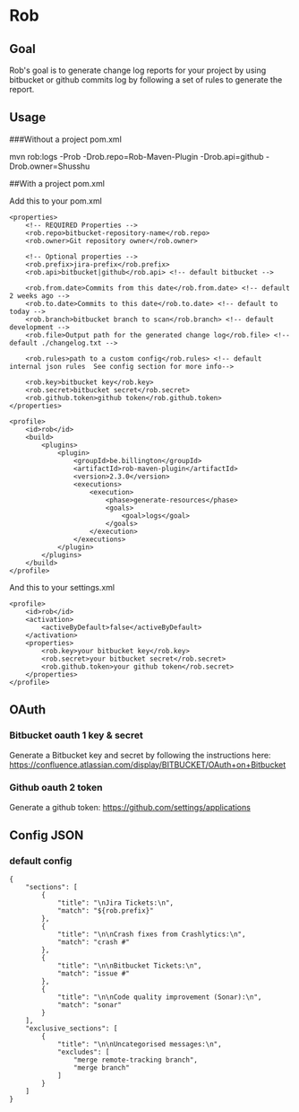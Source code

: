 # Rob

## Goal

Rob's goal is to generate change log reports for your project by using bitbucket or github commits log by following a set of rules to generate the report.


## Usage

###Without a project pom.xml

mvn rob:logs -Prob -Drob.repo=Rob-Maven-Plugin -Drob.api=github -Drob.owner=Shusshu



##With a project pom.xml

Add this to your pom.xml

    <properties>
        <!-- REQUIRED Properties -->
        <rob.repo>bitbucket-repository-name</rob.repo>
        <rob.owner>Git repository owner</rob.owner>

        <!-- Optional properties -->
        <rob.prefix>jira-prefix</rob.prefix>
        <rob.api>bitbucket|github</rob.api> <!-- default bitbucket -->

        <rob.from.date>Commits from this date</rob.from.date> <!-- default 2 weeks ago -->
        <rob.to.date>Commits to this date</rob.to.date> <!-- default to today -->
        <rob.branch>bitbucket branch to scan</rob.branch> <!-- default development -->
        <rob.file>Output path for the generated change log</rob.file> <!-- default ./changelog.txt -->

        <rob.rules>path to a custom config</rob.rules> <!-- default internal json rules  See config section for more info-->

        <rob.key>bitbucket key</rob.key>
        <rob.secret>bitbucket secret</rob.secret>
        <rob.github.token>github token</rob.github.token>
    </properties>

    <profile>
        <id>rob</id>
        <build>
            <plugins>
                <plugin>
                    <groupId>be.billington</groupId>
                    <artifactId>rob-maven-plugin</artifactId>
                    <version>2.3.0</version>
                    <executions>
                        <execution>
                            <phase>generate-resources</phase>
                            <goals>
                                <goal>logs</goal>
                            </goals>
                        </execution>
                    </executions>
                </plugin>
            </plugins>
        </build>
    </profile>

And this to your settings.xml

    <profile>
        <id>rob</id>
        <activation>
            <activeByDefault>false</activeByDefault>
        </activation>
        <properties>
            <rob.key>your bitbucket key</rob.key>
            <rob.secret>your bitbucket secret</rob.secret>
            <rob.github.token>your github token</rob.secret>
        </properties>
    </profile>

## OAuth

### Bitbucket oauth 1 key & secret
Generate a Bitbucket key and secret by following the instructions here: https://confluence.atlassian.com/display/BITBUCKET/OAuth+on+Bitbucket


### Github oauth 2 token
Generate a github token: https://github.com/settings/applications


## Config JSON

### default config
    {
        "sections": [
            {
                "title": "\nJira Tickets:\n",
                "match": "${rob.prefix}"
            },
            {
                "title": "\n\nCrash fixes from Crashlytics:\n",
                "match": "crash #"
            },
            {
                "title": "\n\nBitbucket Tickets:\n",
                "match": "issue #"
            },
            {
                "title": "\n\nCode quality improvement (Sonar):\n",
                "match": "sonar"
            }
        ],
        "exclusive_sections": [
            {
                "title": "\n\nUncategorised messages:\n",
                "excludes": [
                    "merge remote-tracking branch",
                    "merge branch"
                ]
            }
        ]
    }